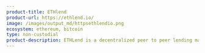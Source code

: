 ```yaml
---
product-title: ETHlend
product-url: https://ethlend.io/
image: /images/output_md/httpsethlendio.png
ecosystem: ethereum, bitcoin
type: non-custodial
product-description: ETHLend is a decentralized peer to peer lending marketplace. Users can put a loan request or a loan offer choosing their preferred conditions, and the platform allows them to match. Everything is regulated through Smart Contracts. [Interview with Stani Kulechov, founder of ETHLend](/ethlend).
---
```

